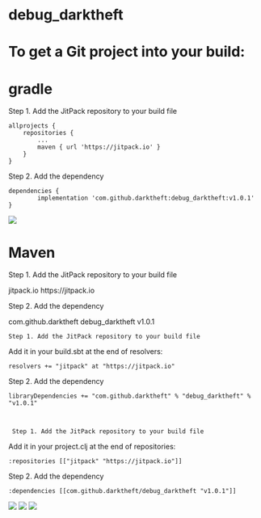 # debug_darktheft
# To get a Git project into your build:
  # gradle
Step 1. Add the JitPack repository to your build file

	allprojects {
		repositories {
			...
			maven { url 'https://jitpack.io' }
		}
	}
  
  Step 2. Add the dependency

	dependencies {
	        implementation 'com.github.darktheft:debug_darktheft:v1.0.1'
	}
  
  [![](https://jitpack.io/v/darktheft/debug_darktheft.svg)](https://jitpack.io/#darktheft/debug_darktheft)
  
  # Maven
  Step 1. Add the JitPack repository to your build file
  
  <repositories>
		<repository>
		    <id>jitpack.io</id>
		    <url>https://jitpack.io</url>
		</repository>
	</repositories>
  
  Step 2. Add the dependency
  
  <dependency>
	    <groupId>com.github.darktheft</groupId>
	    <artifactId>debug_darktheft</artifactId>
	    <version>v1.0.1</version>
	</dependency>
  
  
    Step 1. Add the JitPack repository to your build file
  
  Add it in your build.sbt at the end of resolvers:

 
    resolvers += "jitpack" at "https://jitpack.io"
        
    
Step 2. Add the dependency

	
	libraryDependencies += "com.github.darktheft" % "debug_darktheft" % "v1.0.1"
  
  
  
     Step 1. Add the JitPack repository to your build file
  
  Add it in your project.clj at the end of repositories:

 
    :repositories [["jitpack" "https://jitpack.io"]]
        
    
Step 2. Add the dependency

	
	:dependencies [[com.github.darktheft/debug_darktheft "v1.0.1"]]	
  
  
  [![](https://jitpack.io/v/darktheft/debug_darktheft.svg)](https://jitpack.io/#darktheft/debug_darktheft)
  [![](https://jitpack.io/v/darktheft/debug_darktheft.svg)](https://jitpack.io/#darktheft/debug_darktheft) [![](https://jitpack.io/v/darktheft/debug_darktheft.svg)](https://jitpack.io/#darktheft/debug_darktheft)
